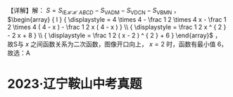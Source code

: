 【详解】解： $S = S _ { \scriptscriptstyle { \mathrm { I E } \mathcal { H } \mathcal { H } \ A B C D } } - S _ { \scriptscriptstyle { \mathrm { V A D M } } } - S _ { \scriptscriptstyle { \mathrm { V D C N } } } - S _ { \scriptscriptstyle { \mathrm { V B M N } } }$ ，  
$\begin{array} { l } { \displaystyle = 4 \times 4 - \frac 1 2 \times 4 x - \frac 1 2 \times 4 ( 4 - x ) - \frac 1 2 x ( 4 - x ) } \\ { \displaystyle = \frac 1 2 x ^ { 2 } - 2 x + 8 } \\ { \displaystyle = \frac 1 2 ( x - 2 ) ^ { 2 } + 6 } \end{array}$ ，  
故S与 $x$ 之间函数关系为二次函数，图像开口向上， $x = 2$ 时，函数有最小值 6，  
故选：A

# 2023·辽宁鞍山中考真题
